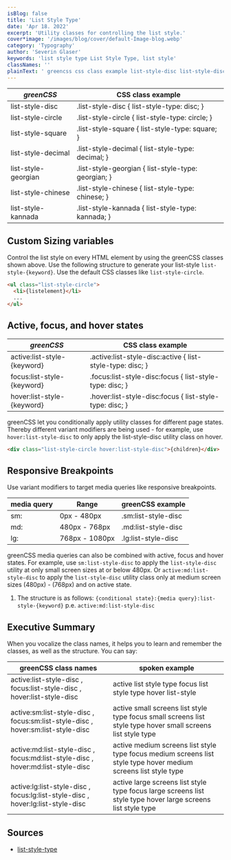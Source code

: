 ```yaml
---
isBlog: false
title: 'List Style Type'
date: 'Apr 18. 2022'
excerpt: 'Utility classes for controlling the list style.'
cover*image: '/images/blog/cover/default-Image-blog.webp'
category: 'Typography'
author: 'Severin Glaser'
keywords: 'list style type List Style Type, list style'
classNames: ''
plainText: ' greencss css class example list-style-disc list-style-disc list-style-type: disc; list-style-circle list-style-circle list-style-type: circle; list-style-square list-style-square list-style-type: square; list-style-decimal list-style-decimal list-style-type: decimal; list-style-georgian list-style-georgian list-style-type: georgian; list-style-chinese list-style-chinese list-style-type: chinese; list-style-kannada list-style-kannada list-style-type: kannada; custom sizing variables control the list style on every html element by using the greencss classes shown above use the following structure to generate your list-style `list-style keyword ` use the default css classes like `list-style-circle`  active focus and hover states greencss css class example active:list-style keyword active :list-style-disc:active list-style-type: disc; focus:list-style keyword focus :list-style-disc:focus list-style-type: disc; hover:list-style keyword hover :list-style-disc:focus list-style-type: disc; greencss let you conditionally apply utility classes for different page states thereby different variant modifiers are being used for example use `hover:list-style-disc` to only apply the list-style-disc utility class on hover  responsive breakpoints use variant modifiers to target media queries like responsive breakpoints media query range greencss example sm: 0px 480px sm:list-style-disc md: 480px 768px md:list-style-disc lg: 768px 1080px lg:list-style-disc greencss media queries can also be combined with active focus and hover states for example use `sm:list-style-disc` to apply the `list-style-disc` utility at only small screen sizes at or below 480px or `active:md:list-style-disc` to apply the `list-style-disc` utility class only at medium screen sizes 480px 768px and on active state 1 the structure is as follows: ` conditional state : media query :list-style keyword ` p e `active:md:list-style-disc` executive summary when you vocalize the class names it helps you to learn and remember the classes as well as the structure you can say: greencss class names spoken example active:list-style-disc focus:list-style-disc hover:list-style-disc active list style type focus list style type hover list-style active:sm:list-style-disc focus:sm:list-style-disc hover:sm:list-style-disc active small screens list style type focus small screens list style type hover small screens list style type active:md:list-style-disc focus:md:list-style-disc hover:md:list-style-disc active medium screens list style type focus medium screens list style type hover medium screens list style type active:lg:list-style-disc focus:lg:list-style-disc hover:lg:list-style-disc active large screens list style type focus large screens list style type hover large screens list style type sources list-style-type https: developer mozilla org en-us docs web css list-style-type '
---
```


| _greenCSS_          | CSS class example                                   |
| ------------------- | --------------------------------------------------- |
| list-style-disc     | .list-style-disc { list-style-type: disc; }         |
| list-style-circle   | .list-style-circle { list-style-type: circle; }     |
| list-style-square   | .list-style-square { list-style-type: square; }     |
| list-style-decimal  | .list-style-decimal { list-style-type: decimal; }   |
| list-style-georgian | .list-style-georgian { list-style-type: georgian; } |
| list-style-chinese  | .list-style-chinese { list-style-type: chinese; }   |
| list-style-kannada  | .list-style-kannada { list-style-type: kannada; }   |

## Custom Sizing variables

Control the list style on every HTML element by using the greenCSS classes shown above. Use the following structure to generate your list-style `list-style-{keyword}`. Use the default CSS classes like `list-style-circle`.

```html
<ul class="list-style-circle">
  <li>{listelement}</li>
  ...
</ul>
```

## Active, focus, and hover states

| _greenCSS_                  | CSS class example                                          |
| --------------------------- | ---------------------------------------------------------- |
| active:list-style-{keyword} | .active\:list-style-disc:active { list-style-type: disc; } |
| focus:list-style-{keyword}  | .focus\:list-style-disc:focus { list-style-type: disc; }   |
| hover:list-style-{keyword}  | .hover\:list-style-disc:focus { list-style-type: disc; }   |

greenCSS let you conditionally apply utility classes for different page states. Thereby different variant modifiers are being used - for example, use `hover:list-style-disc` to only apply the list-style-disc utility class on hover.

```html
<div class="list-style-circle hover:list-style-disc">{children}</div>
```

## Responsive Breakpoints

Use variant modifiers to target media queries like responsive breakpoints.

| media query | Range          | greenCSS example    |
| ----------- | -------------- | ------------------- |
| sm:         | 0px - 480px    | .sm:list-style-disc |
| md:         | 480px - 768px  | .md:list-style-disc |
| lg:         | 768px - 1080px | .lg:list-style-disc |

greenCSS media queries can also be combined with active, focus and hover states. For example, use `sm:list-style-disc` to apply the `list-style-disc` utility at only small screen sizes at or below 480px. Or `active:md:list-style-disc` to apply the `list-style-disc` utility class only at medium screen sizes (480px) - (768px) and on active state.

1. The structure is as follows: `{conditional state}:{media query}:list-style-{keyword}` p.e. `active:md:list-style-disc`

## Executive Summary

When you vocalize the class names, it helps you to learn and remember the classes, as well as the structure. You can say:

| greenCSS class names                                                            | spoken example                                                                                                  |
| ------------------------------------------------------------------------------- | --------------------------------------------------------------------------------------------------------------- |
| active:list-style-disc , focus:list-style-disc , hover:list-style-disc          | active list style type focus list style type hover list-style                                                   |
| active:sm:list-style-disc , focus:sm:list-style-disc , hover:sm:list-style-disc | active small screens list style type focus small screens list style type hover small screens list style type    |
| active:md:list-style-disc , focus:md:list-style-disc , hover:md:list-style-disc | active medium screens list style type focus medium screens list style type hover medium screens list style type |
| active:lg:list-style-disc , focus:lg:list-style-disc , hover:lg:list-style-disc | active large screens list style type focus large screens list style type hover large screens list style type    |

## Sources

- [list-style-type](https://developer.mozilla.org/en-US/docs/Web/CSS/list-style-type)
